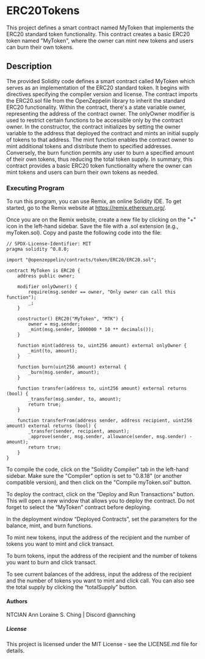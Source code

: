 # ERC20Tokens
This project defines a smart contract named MyToken that implements the ERC20 standard token functionality. This contract creates a basic ERC20 token named "MyToken", where the owner can mint new tokens and users can burn their own tokens.

## Description
The provided Solidity code defines a smart contract called MyToken which serves as an implementation of the ERC20 standard token. It begins with directives specifying the compiler version and license. The contract imports the ERC20.sol file from the OpenZeppelin library to inherit the standard ERC20 functionality. Within the contract, there's a state variable owner, representing the address of the contract owner. The onlyOwner modifier is used to restrict certain functions to be accessible only by the contract owner. In the constructor, the contract initializes by setting the owner variable to the address that deployed the contract and mints an initial supply of tokens to that address. The mint function enables the contract owner to mint additional tokens and distribute them to specified addresses. Conversely, the burn function permits any user to burn a specified amount of their own tokens, thus reducing the total token supply. In summary, this contract provides a basic ERC20 token functionality where the owner can mint tokens and users can burn their own tokens as needed.

### Executing Program
To run this program, you can use Remix, an online Solidity IDE. To get started, go to the Remix website at https://remix.ethereum.org/.

Once you are on the Remix website, create a new file by clicking on the "+" icon in the left-hand sidebar. Save the file with a .sol extension (e.g., myToken.sol). Copy and paste the following code into the file:


```
// SPDX-License-Identifier: MIT
pragma solidity ^0.8.0;

import "@openzeppelin/contracts/token/ERC20/ERC20.sol";

contract MyToken is ERC20 {
    address public owner;

    modifier onlyOwner() {
        require(msg.sender == owner, "Only owner can call this function");
        _;
    }

    constructor() ERC20("MyToken", "MTK") {
        owner = msg.sender;
        _mint(msg.sender, 1000000 * 10 ** decimals());
    }

    function mint(address to, uint256 amount) external onlyOwner {
        _mint(to, amount);
    }

    function burn(uint256 amount) external {
        _burn(msg.sender, amount);
    }

    function transfer(address to, uint256 amount) external returns (bool) {
        _transfer(msg.sender, to, amount);
        return true;
    }

    function transferFrom(address sender, address recipient, uint256 amount) external returns (bool) {
        _transfer(sender, recipient, amount);
        _approve(sender, msg.sender, allowance(sender, msg.sender) - amount);
        return true;
    }
}
```

To compile the code, click on the "Solidity Compiler" tab in the left-hand sidebar. Make sure the "Compiler" option is set to "0.8.18" (or another compatible version), and then click on the "Compile myToken.sol" button.

To deploy the contract, click on the "Deploy and Run Transactions" button. This will open a new window that allows you to deploy the contract. Do not forget to select the “MyToken” contract before deploying.

In the deployment window “Deployed Contracts”, set the parameters for the balance, mint, and burn functions.

To mint new tokens, input the address of the recipient and the number of tokens you want to mint and click transact.

To burn tokens, input the address of the recipient and the number of tokens you want to burn and click transact.

To see current balances of the address, input the address of the recipient and the number of tokens you want to mint and click call. You can also see the total supply by clicking the “totalSupply” button.

#### Authors
NTCIAN Ann Loraine S. Ching | Discord @annching

##### License
This project is licensed under the MIT License - see the LICENSE.md file for details.
